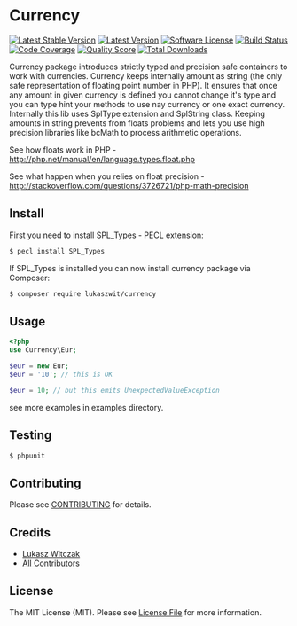 # Currency

[![Latest Stable Version](http://img.shields.io/packagist/v/lukaszwit/currency.svg?style=flat-square)](https://packagist.org/packages/lukaszwit/currency)
[![Latest Version](https://img.shields.io/github/release/lukaszwit/currency.svg?style=flat-square)](https://github.com/lukaszwit/currency/releases)
[![Software License](https://img.shields.io/badge/license-MIT-brightgreen.svg?style=flat-square)](LICENSE.md)
[![Build Status](https://img.shields.io/travis/lukaszwit/currency/master.svg?style=flat-square)](https://travis-ci.org/lukaszwit/currency)
[![Code Coverage](http://img.shields.io/scrutinizer/coverage/g/lukaszwit/currency.svg?style=flat-square)](https://scrutinizer-ci.com/g/lukaszwit/currency/)
[![Quality Score](https://img.shields.io/scrutinizer/g/lukaszwit/currency.svg?style=flat-square)](https://scrutinizer-ci.com/g/lukaszwit/currency)
[![Total Downloads](https://img.shields.io/packagist/dt/lukaszwit/currency.svg?style=flat-square)](https://packagist.org/packages/lukaszwit/currency)

Currency package introduces strictly typed and precision safe containers to work with currencies. 
Currency keeps internally amount as string (the only safe representation of floating point number in PHP).
It ensures that once any amount in given currency is defined you cannot change it's type and you can type hint your methods to use nay currency or one exact currency.
Internally this lib uses SplType extension and SplString class. Keeping amounts in string prevents from floats problems and lets you use high precision libraries like bcMath to process arithmetic operations.  

See how floats work in PHP - http://php.net/manual/en/language.types.float.php

See what happen when you relies on float precision - http://stackoverflow.com/questions/3726721/php-math-precision

## Install

First you need to install SPL_Types - PECL extension:
 
``` bash
$ pecl install SPL_Types
```

If SPL_Types is installed you can now install currency package via Composer:

``` bash
$ composer require lukaszwit/currency
```

## Usage

```php
<?php
use Currency\Eur;

$eur = new Eur;
$eur = '10'; // this is OK

$eur = 10; // but this emits UnexpectedValueException

```

see more examples in examples directory.

## Testing

``` bash
$ phpunit
```

## Contributing

Please see [CONTRIBUTING](https://github.com/lukaszwit/currency/blob/master/CONTRIBUTING.md) for details.

## Credits

- [Lukasz Witczak](https://github.com/lukaszwit)
- [All Contributors](https://github.com/lukaszwit/currency/contributors)

## License

The MIT License (MIT). Please see [License File](LICENSE.md) for more information.

